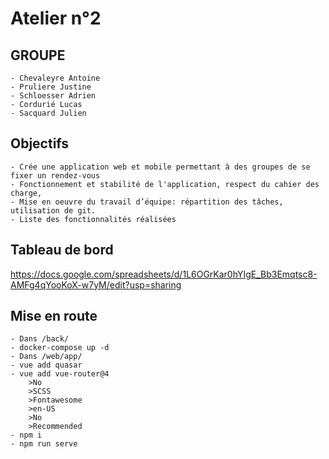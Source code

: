 # Atelier n°2

## GROUPE

    - Chevaleyre Antoine
    - Pruliere Justine
    - Schloesser Adrien
    - Cordurié Lucas
    - Sacquard Julien

## Objectifs

    - Crée une application web et mobile permettant à des groupes de se fixer un rendez-vous
    - Fonctionnement et stabilité de l'application, respect du cahier des charge,
    - Mise en oeuvre du travail d’équipe: répartition des tâches, utilisation de git.
    - Liste des fonctionnalités réalisées

## Tableau de bord

https://docs.google.com/spreadsheets/d/1L6OGrKar0hYIgE_Bb3Emqtsc8-AMFg4qYooKoX-w7yM/edit?usp=sharing

## Mise en route

    - Dans /back/
    - docker-compose up -d
    - Dans /web/app/
    - vue add quasar
    - vue add vue-router@4
        >No
        >SCSS
        >Fontawesome
        >en-US
        >No
        >Recommended
    - npm i
    - npm run serve

